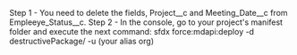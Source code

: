 Step 1 - You need to delete the fields, Project__c and Meeting_Date__c from Empleeye_Status__c.
Step 2 - In the console, go to your project's manifest folder and execute the next command:
    sfdx force:mdapi:deploy -d destructivePackage/ -u (your alias org)
